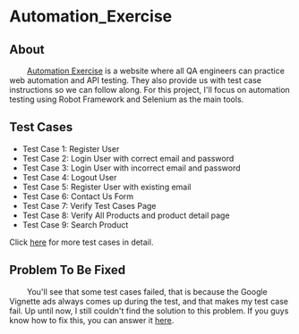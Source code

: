 # Automation_Exercise

## About
        [Automation Exercise](https://automationexercise.com) is a website where all QA engineers can practice web automation and API testing. They also provide us with test case instructions so we can follow along. For this project, I'll focus on automation testing using Robot Framework and Selenium as the main tools.

## Test Cases
- Test Case 1: Register User
- Test Case 2: Login User with correct email and password
- Test Case 3: Login User with incorrect email and password
- Test Case 4: Logout User
- Test Case 5: Register User with existing email
- Test Case 6: Contact Us Form
- Test Case 7: Verify Test Cases Page
- Test Case 8: Verify All Products and product detail page
- Test Case 9: Search Product

Click [here](https://automationexercise.com/test_cases) for more test cases in detail.

## Problem To Be Fixed
        You'll see that some test cases failed, that is because the Google Vignette ads always comes up during the test, and that makes my test case fail. Up until now, I still couldn't find the solution to this problem. If you guys know how to fix this, you can answer it [here](https://stackoverflow.com/questions/77351388/disable-google-vignette-ads-on-chrome).
